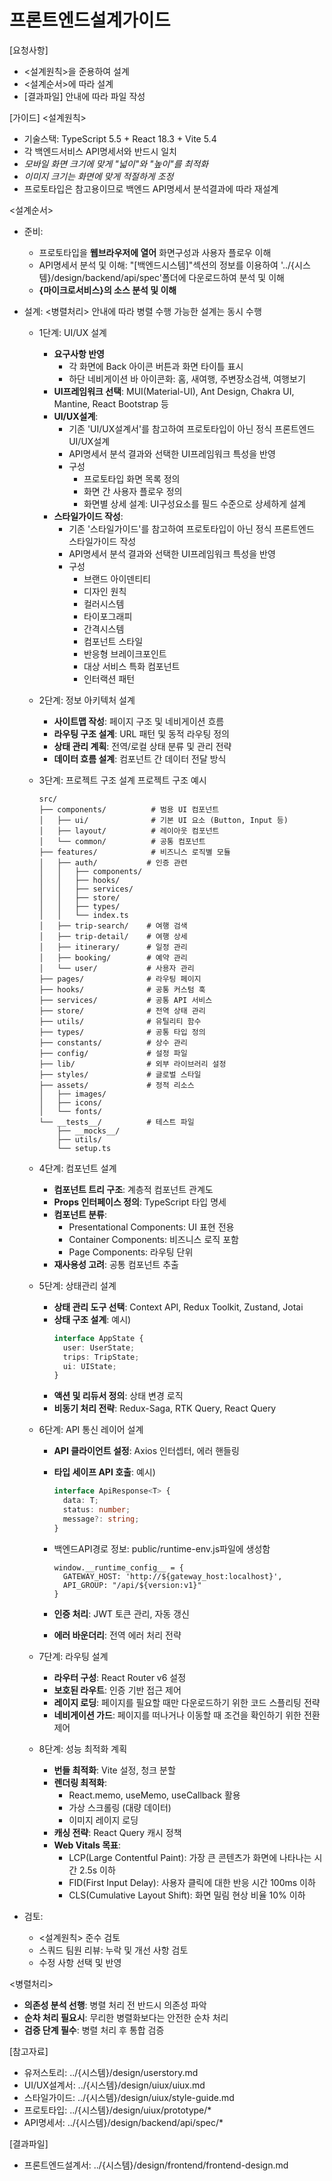 # 프론트엔드설계가이드 

[요청사항]
- <설계원칙>을 준용하여 설계
- <설계순서>에 따라 설계
- [결과파일] 안내에 따라 파일 작성

[가이드]
<설계원칙>
- 기술스택: TypeScript 5.5 + React 18.3 + Vite 5.4
- 각 백엔드서비스 API명세서와 반드시 일치
- *모바일 화면 크기에 맞게 "넓이"와 "높이"를 최적화*
- *이미지 크기는 화면에 맞게 적절하게 조정*
- 프로토타입은 참고용이므로 백엔드 API명세서 분석결과에 따라 재설계

<설계순서>
- 준비:
  - 프로토타입을 **웹브라우저에 열어** 화면구성과 사용자 플로우 이해 
  - API명세서 분석 및 이해: "[백엔드시스템]"섹션의 정보를 이용하여 '../{시스템}/design/backend/api/spec'폴더에 다운로드하여 분석 및 이해
  - **{마이크로서비스}의 소스 분석 및 이해**
- 설계:
  <병렬처리> 안내에 따라 병렬 수행 가능한 설계는 동시 수행
  - 1단계: UI/UX 설계
    - **요구사항 반영**  
      - 각 화면에 Back 아이콘 버튼과 화면 타이틀 표시
      - 하단 네비게이션 바 아이콘화: 홈, 새여행, 주변장소검색, 여행보기
    - **UI프레임워크 선택**: MUI(Material-UI), Ant Design, Chakra UI, Mantine, React Bootstrap 등
    - **UI/UX설계**: 
      - 기존 'UI/UX설계서'를 참고하여 프로토타입이 아닌 정식 프론트엔드 UI/UX설계 
      - API명세서 분석 결과와 선택한 UI프레임워크 특성을 반영
      - 구성
        - 프로토타입 화면 목록 정의
        - 화면 간 사용자 플로우 정의 
        - 화면별 상세 설계: UI구성요소를 필드 수준으로 상세하게 설계 
    - **스타일가이드 작성**: 
      - 기존 '스타일가이드'를 참고하여 프로토타입이 아닌 정식 프론트엔드 스타일가이드 작성
      - API명세서 분석 결과와 선택한 UI프레임워크 특성을 반영
      - 구성
        - 브랜드 아이덴티티
        - 디자인 원칙
        - 컬러시스템
        - 타이포그래피
        - 간격시스템
        - 컴포넌트 스타일
        - 반응형 브레이크포인트
        - 대상 서비스 특화 컴포넌트
        - 인터랙션 패턴
  - 2단계: 정보 아키텍처 설계
    - **사이트맵 작성**: 페이지 구조 및 네비게이션 흐름
    - **라우팅 구조 설계**: URL 패턴 및 동적 라우팅 정의
    - **상태 관리 계획**: 전역/로컬 상태 분류 및 관리 전략
    - **데이터 흐름 설계**: 컴포넌트 간 데이터 전달 방식

  - 3단계: 프로젝트 구조 설계
    프로젝트 구조 예시 
    ```
    src/
    ├── components/          # 범용 UI 컴포넌트
    │   ├── ui/              # 기본 UI 요소 (Button, Input 등)
    │   ├── layout/          # 레이아웃 컴포넌트
    │   └── common/          # 공통 컴포넌트
    ├── features/            # 비즈니스 로직별 모듈
    │   ├── auth/           # 인증 관련
    │   │   ├── components/
    │   │   ├── hooks/
    │   │   ├── services/
    │   │   ├── store/
    │   │   ├── types/
    │   │   └── index.ts
    │   ├── trip-search/    # 여행 검색
    │   ├── trip-detail/    # 여행 상세
    │   ├── itinerary/      # 일정 관리
    │   ├── booking/        # 예약 관리
    │   └── user/           # 사용자 관리
    ├── pages/              # 라우팅 페이지
    ├── hooks/              # 공통 커스텀 훅
    ├── services/           # 공통 API 서비스
    ├── store/              # 전역 상태 관리
    ├── utils/              # 유틸리티 함수
    ├── types/              # 공통 타입 정의
    ├── constants/          # 상수 관리
    ├── config/             # 설정 파일
    ├── lib/                # 외부 라이브러리 설정
    ├── styles/             # 글로벌 스타일
    ├── assets/             # 정적 리소스
    │   ├── images/
    │   ├── icons/
    │   └── fonts/
    └── __tests__/          # 테스트 파일
        ├── __mocks__/
        ├── utils/
        └── setup.ts
    ```
  - 4단계: 컴포넌트 설계 
    - **컴포넌트 트리 구조**: 계층적 컴포넌트 관계도
    - **Props 인터페이스 정의**: TypeScript 타입 명세
    - **컴포넌트 분류**:
      - Presentational Components: UI 표현 전용
      - Container Components: 비즈니스 로직 포함
      - Page Components: 라우팅 단위
    - **재사용성 고려**: 공통 컴포넌트 추출
  - 5단계: 상태관리 설계
    - **상태 관리 도구 선택**: Context API, Redux Toolkit, Zustand, Jotai
    - **상태 구조 설계**:
      예시)
      ```typescript
      interface AppState {
        user: UserState;
        trips: TripState;
        ui: UIState;
      }
      ```
    - **액션 및 리듀서 정의**: 상태 변경 로직
    - **비동기 처리 전략**: Redux-Saga, RTK Query, React Query
  - 6단계: API 통신 레이어 설계
    - **API 클라이언트 설정**: Axios 인터셉터, 에러 핸들링
    - **타입 세이프 API 호출**:
      예시)
      ```typescript
      interface ApiResponse<T> {
        data: T;
        status: number;
        message?: string;
      }
      ```
    - 백엔드API경로 정보: public/runtime-env.js파일에 생성함
      ```
      window.__runtime_config__ = { 
        GATEWAY_HOST: 'http://${gateway_host:localhost}', 
        API_GROUP: "/api/${version:v1}"
      }
      ```

    - **인증 처리**: JWT 토큰 관리, 자동 갱신
    - **에러 바운더리**: 전역 에러 처리 전략
  - 7단계: 라우팅 설계 
    - **라우터 구성**: React Router v6 설정
    - **보호된 라우트**: 인증 기반 접근 제어
    - **레이지 로딩**: 페이지를 필요할 때만 다운로드하기 위한 코드 스플리팅 전략
    - **네비게이션 가드**: 페이지를 떠나거나 이동할 때 조건을 확인하기 위한 전환 제어  
  - 8단계: 성능 최적화 계획
    - **번들 최적화**: Vite 설정, 청크 분할
    - **렌더링 최적화**:
      - React.memo, useMemo, useCallback 활용
      - 가상 스크롤링 (대량 데이터)
      - 이미지 레이지 로딩
    - **캐싱 전략**: React Query 캐시 정책
    - **Web Vitals 목표**: 
      - LCP(Large Contentful Paint): 가장 큰 콘텐츠가 화면에 나타나는 시간 2.5s 이하
      - FID(First Input Delay): 사용자 클릭에 대한 반응 시간 100ms 이하
      - CLS(Cumulative Layout Shift): 화면 밀림 현상 비율 10% 이하 
  
- 검토:
  - <설계원칙> 준수 검토
  - 스쿼드 팀원 리뷰: 누락 및 개선 사항 검토
  - 수정 사항 선택 및 반영

<병렬처리>
- **의존성 분석 선행**: 병렬 처리 전 반드시 의존성 파악
- **순차 처리 필요시**: 무리한 병렬화보다는 안전한 순차 처리
- **검증 단계 필수**: 병렬 처리 후 통합 검증

[참고자료]
- 유저스토리: ../{시스템}/design/userstory.md
- UI/UX설계서: ../{시스템}/design/uiux/uiux.md
- 스타일가이드: ../{시스템}/design/uiux/style-guide.md
- 프로토타입: ../{시스템}/design/uiux/prototype/*
- API명세서: ../{시스템}/design/backend/api/spec/*

[결과파일]
- 프론트엔드설계서: ../{시스템}/design/frontend/frontend-design.md

